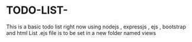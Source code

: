 # TODO-LIST-
This is a basic todo list right now using nodejs , expressjs , ejs , bootstrap and html
List .ejs file is to be set in a new folder named views 
